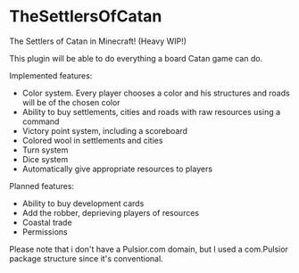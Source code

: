 TheSettlersOfCatan
==================

The Settlers of Catan in Minecraft! (Heavy WIP!)

This plugin will be able to do everything a board Catan game can do.

Implemented features:
  - Color system. Every player chooses a color and his structures and roads will be of the chosen color
  - Ability to buy settlements, cities and roads with raw resources using a command
  - Victory point system, including a scoreboard
  - Colored wool in settlements and cities
  - Turn system
  - Dice system
  - Automatically give appropriate resources to players

Planned features:
  - Ability to buy development cards
  - Add the robber, deprieving players of resources
  - Coastal trade
  - Permissions

Please note that i don't have a Pulsior.com domain, but I used a com.Pulsior package structure
since it's conventional.
